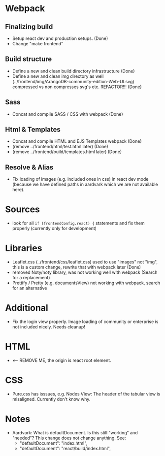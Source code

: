 # Webpack

## Finalizing build
- Setup react dev and production setups.  (Done)
- Change "make frontend"

## Build structure
- Define a new and clean build directory infrastructure (Done)
- Define a new and clean img directory as well (../frontend/img/ArangoDB-community-edition-Web-UI.svg) compressed vs non compresses svg's etc. REFACTOR!!! (Done)

## Sass
- Concat and compile SASS / CSS with webpack (Done)

## Html & Templates
- Concat and compile HTML and EJS Templates webpack (Done)
- (remove ../frontend/html/test.html later) (Done)
- (remove ../frontend/build/templates.html later) (Done)

## Resolve & Alias
- Fix loading of images (e.g. included ones in css) in react dev mode (because we have defined paths in aardvark which we are not available here).

# Sources
- look for all `if (frontendConfig.react) {` statements and fix them properly (currently only for development)

# Libraries
- Leaflet.css (../frontend/css/leaflet.css) used to use "images" not "img", this is a custom change, rewrite that with webpack later (Done)
- removed Noty/noty library, was not working well with webpack (Search for a replacement)
- Prettify / Pretty (e.g. documentsView) not working with webpack, search for an alternative

# Additional
- Fix the login view properly. Image loading of community or enterprise is not included nicely. Needs cleanup!

# HTML
- <body style="margin-top: -10px"> <-- REMOVE ME, the origin is react root element. 

# CSS
- Pure.css has isssues,  e.g. Nodes View: The header of the tabular view is misaligned. Currently don't know why.

# Notes
- Aardvark: What is defaultDocument. Is this still "working" and "needed"? This change does not change anything. See: 
  -  "defaultDocument": "index.html",
  -  "defaultDocument": "react/build/index.html",

